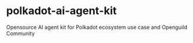 # polkadot-ai-agent-kit
Opensource AI agent kit for Polkadot ecosystem use case and Openguild Community 
